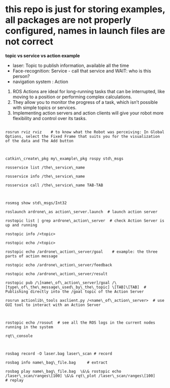 # this repo is just for storing examples, all packages are not properly configured, names in launch files are not correct





**topic vs service vs action example**

+ laser: Topic to publish information, available all the time
+ Face-recognition: Service - call that service and WAIT: who is this person?
+ navigation system : Action
1. ROS Actions are ideal for long-running tasks that can be interrupted, like moving to a position or performing complex calculations.
2. They allow you to monitor the progress of a task, which isn’t possible with simple topics or services.
3. Implementing action servers and action clients will give your robot more flexibility and control over its tasks.


```

rosrun rviz rviz    # to know what the Robot was perceiving: In Global Options, select the Fixed Frame that suits you for the visualization of the data and The Add button



catkin\_create\_pkg my\_example\_pkg rospy std\_msgs    

rosservice list /the\_service\_name

rosservice info /the\_service\_name

rosservice call /the\_service\_name TAB-TAB



rosmsg show std\_msgs/Int32

roslaunch ardrone\_as action\_server.launch  # launch action server

rostopic list | grep ardrone\_action\_server  # check Action Server is up and running

rostopic info /<topic>

rostopic echo /<topic>

rostopic echo /ardrone\_action\_server/goal    # example: the three parts of action message

rostopic echo /ardrone\_action\_server/feedback

rostopic echo /ardrone\_action\_server/result

rostopic pub /\[name\_of\_action\_server]/goal /\[type\_of\_the\_message\_used\_by\_the\_topic] \[TAB]\[TAB]  # Publishing directly into the /goal topic of the Action Server

rosrun actionlib\_tools axclient.py /<name\_of\_action\_server>  # use GUI tool to interact with an Action Server



rostopic echo /rosout  # see all the ROS logs in the current nodes running in the system

rqt\_console



rosbag record -O laser.bag laser\_scan # record

rosbag info name\_bag\_file.bag     # extract

rosbag play name\_bag\_file.bag  \&\& rostopic echo /laser\_scan/ranges\[100] \&\& rqt\_plot /laser\_scan/ranges\[100]    # replay

```
